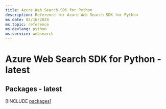 ```yaml
---
title: Azure Web Search SDK for Python
description: Reference for Azure Web Search SDK for Python
ms.date: 02/16/2024
ms.topic: reference
ms.devlang: python
ms.service: websearch
---
```

# Azure Web Search SDK for Python - latest
## Packages - latest
[!INCLUDE [packages](web-search-index.md)]
